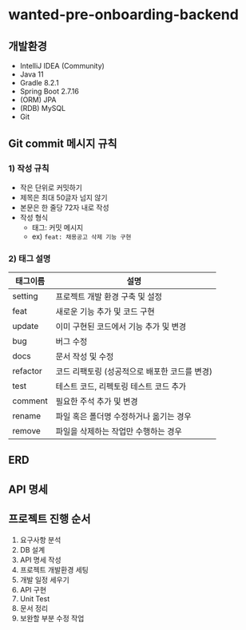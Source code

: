 # wanted-pre-onboarding-backend

## 개발환경

- IntelliJ IDEA (Community)
- Java 11
- Gradle 8.2.1
- Spring Boot 2.7.16
- (ORM) JPA
- (RDB) MySQL
- Git

## Git commit 메시지 규칙

### 1) 작성 규칙
* 작은 단위로 커밋하기
* 제목은 최대 50글자 넘지 않기
* 본문은 한 줄당 72자 내로 작성
* 작성 형식
    * 태그: 커밋 메시지
    * ex) `feat: 채용공고 삭제 기능 구현`

### 2) 태그 설명
| 태그이름     | 설명                         |
|----------|----------------------------|
| setting  | 프로젝트 개발 환경 구축 및 설정         |
| feat     | 새로운 기능 추가 및 코드 구현          |
| update   | 이미 구현된 코드에서 기능 추가 및 변경     |
| bug      | 버그 수정                      |
| docs     | 문서 작성 및 수정                 |
| refactor | 코드 리팩토링 (성공적으로 배포한 코드를 변경) |
| test     | 테스트 코드, 리펙토링 테스트 코드 추가     |
| comment  | 필요한 주석 추가 및 변경             |
| rename   | 파일 혹은 폴더명 수정하거나 옮기는 경우     |
| remove   | 파일을 삭제하는 작업만 수행하는 경우       |

## ERD


## API 명세


## 프로젝트 진행 순서
1) 요구사항 분석
2) DB 설계
3) API 명세 작성
4) 프로젝트 개발환경 세팅
5) 개발 일정 세우기
6) API 구현
7) Unit Test
8) 문서 정리
9) 보완할 부분 수정 작업